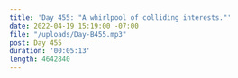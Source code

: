 ```yaml
---
title: 'Day 455: "A whirlpool of colliding interests."'
date: 2022-04-19 15:19:00 -07:00
file: "/uploads/Day-B455.mp3"
post: Day 455
duration: '00:05:13'
length: 4642840
---
```


